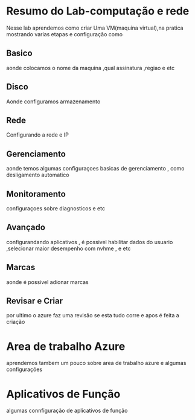 # Resumo do Lab-computação e rede
Nesse lab aprendemos como criar Uma VM(maquina virtual),na pratica mostrando varias etapas e configuração como
  ## Basico
  aonde colocamos o nome da maquina ,qual assinatura ,regiao e etc
  ## Disco
  Aonde configuramos armazenamento
  ## Rede
  Configurando a rede e IP
  ## Gerenciamento
  aonde temos algumas configuraçoes basicas de gerenciamento , como desligamento automatico 
  ## Monitoramento    
  configuraçoes sobre diagnosticos e etc
  ## Avançado
  configurandando aplicativos , é possivel habilitar dados do usuario ,selecionar maior desempenho com nvhme , e etc
  ## Marcas
  aonde é possivel adionar marcas
  ## Revisar e Criar
  por ultimo o azure faz uma revisão se esta tudo corre e apos é feita a criação


  # Area de trabalho Azure
  aprendemos tambem um pouco sobre area de trabalho azure e algumas configurações

  # Aplicativos de Função
  algumas connfiguração de aplicativos de função
  

  
